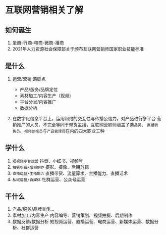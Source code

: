 # 互联网营销相关了解

## 如何诞生

  1. 坐商-行商-电商-微商-播商
  2. 2021年人力资源社会保障部关于颁布互联网营销师国家职业技能标准

## 是什么

1. 运营/营销:落脚点

     * 产品/服务/品牌定位
     * 素材加工/内容生产（视频）
     * 平台分发/内容推广
     * 数据分析

2. 在数字化信息平台上，运用网络的交互性与传播公信力，对产品进行多平台 营销推广的人员，不完全等同于带货主播，互联网营销师涵盖了选`品员`、 `直播销售员`、`视频创推员`与`产品管理员`在内的四大职业工种

## 学什么

1. `短视频平台运营` 抖音、小红书、视频号
2. `拍摄剪辑/后期制作`  摄影、摄像、后期剪辑
3. `直播运营/主播能力` 直播带货、流量算术、主播能力、直播话术
4. `私域运营/自媒体`  社群运营、公众号运营

## 干什么

1. 产品/服务/品牌宣传...   
2. 素材加工/内容生产  内容编导、营销策划、视频拍摄、后期制作
3. 数据反馈/数据分析  短视频运营、直播运营、电商运营、新媒体运营、数据分析、社群运营